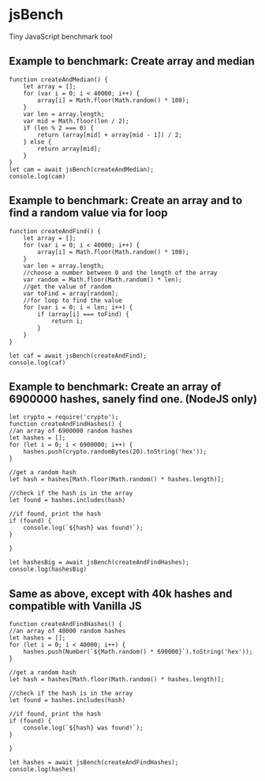 # jsBench
Tiny JavaScript benchmark tool

## Example to benchmark: Create array and median
```
function createAndMedian() {
    let array = [];
    for (var i = 0; i < 40000; i++) {
        array[i] = Math.floor(Math.random() * 100);
    }
    var len = array.length;
    var mid = Math.floor(len / 2);
    if (len % 2 === 0) {
        return (array[mid] + array[mid - 1]) / 2;
    } else {
        return array[mid];
    }
}
let cam = await jsBench(createAndMedian);
console.log(cam)
```

## Example to benchmark: Create an array and to find a random value via for loop

```
function createAndFind() {
    let array = [];
    for (var i = 0; i < 40000; i++) {
        array[i] = Math.floor(Math.random() * 100);
    }
    var len = array.length;
    //choose a number between 0 and the length of the array
    var random = Math.floor(Math.random() * len);
    //get the value of random
    var toFind = array[random];
    //for loop to find the value
    for (var i = 0; i < len; i++) {
        if (array[i] === toFind) {
            return i;
        }
    }
}

let caf = await jsBench(createAndFind);
console.log(caf)
```

## Example to benchmark: Create an array of 6900000 hashes, sanely find one. (NodeJS only)
```
let crypto = require('crypto');
function createAndFindHashes() {
//an array of 6900000 random hashes
let hashes = [];
for (let i = 0; i < 6900000; i++) {
    hashes.push(crypto.randomBytes(20).toString('hex'));
}

//get a random hash
let hash = hashes[Math.floor(Math.random() * hashes.length)];

//check if the hash is in the array
let found = hashes.includes(hash)

//if found, print the hash
if (found) {
    console.log(`${hash} was found!`);
}

}

let hashesBig = await jsBench(createAndFindHashes);
console.log(hashesBig)
```

## Same as above, except with 40k hashes and compatible with Vanilla JS

```
function createAndFindHashes() {
//an array of 40000 random hashes
let hashes = [];
for (let i = 0; i < 40000; i++) {
    hashes.push(Number(`${Math.random() * 690000}`).toString('hex'));
}

//get a random hash
let hash = hashes[Math.floor(Math.random() * hashes.length)];

//check if the hash is in the array
let found = hashes.includes(hash)

//if found, print the hash
if (found) {
    console.log(`${hash} was found!`);
}

}

let hashes = await jsBench(createAndFindHashes);
console.log(hashes)
```

